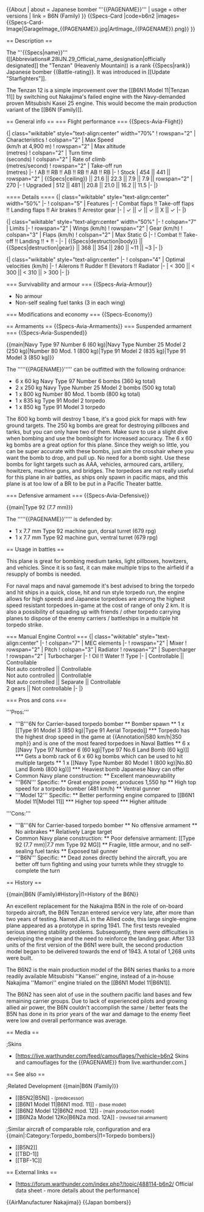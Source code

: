 {{About
| about = Japanese bomber '''{{PAGENAME}}'''
| usage = other versions
| link = B6N (Family)
}}
{{Specs-Card
|code=b6n2
|images={{Specs-Card-Image|GarageImage_{{PAGENAME}}.jpg|ArtImage\_{{PAGENAME}}.png}}
}}

== Description ==

<!-- ''In the description, the first part should be about the history of and the creation and combat usage of the aircraft, as well as its key features. In the second part, tell the reader about the aircraft in the game. Insert a screenshot of the vehicle, so that if the novice player does not remember the vehicle by name, he will immediately understand what kind of vehicle the article is talking about.'' -->

The '''{{Specs|name}}''' ([[Abbreviations#.28IJN.29_Official_name_designation|officially designated]] the "Tenzan" (Heavenly Mountain)) is a rank {{Specs|rank}} Japanese bomber {{Battle-rating}}. It was introduced in [[Update "Starfighters"]].

The Tenzan 12 is a simple improvement over the [[B6N1 Model 11|Tenzan 11]] by switching out Nakajima's failed engine with the Navy-demanded proven Mitsubishi Kasei 25 engine. This would become the main production variant of the [[B6N (Family)]].

== General info ==
=== Flight performance ===
{{Specs-Avia-Flight}}

<!-- ''Describe how the aircraft behaves in the air. Speed, manoeuvrability, acceleration and allowable loads - these are the most important characteristics of the vehicle.'' -->

{| class="wikitable" style="text-align:center" width="70%"
! rowspan="2" | Characteristics
! colspan="2" | Max Speed<br>(km/h at 4,900 m)
! rowspan="2" | Max altitude<br>(metres)
! colspan="2" | Turn time<br>(seconds)
! colspan="2" | Rate of climb<br>(metres/second)
! rowspan="2" | Take-off run<br>(metres)
|-
! AB !! RB !! AB !! RB !! AB !! RB
|-
! Stock
| 454 || 441 || rowspan="2" | {{Specs|ceiling}} || 21.6 || 22.3 || 7.9 || 7.9 || rowspan="2" | 270
|-
! Upgraded
| 512 || 481 || 20.8 || 21.0 || 16.2 || 11.5
|-
|}

==== Details ====
{| class="wikitable" style="text-align:center" width="50%"
|-
! colspan="5" | Features
|-
! Combat flaps !! Take-off flaps !! Landing flaps !! Air brakes !! Arrestor gear
|-
| ✓ || ✓ || ✓ || X || ✓ <!-- ✓ -->
|-
|}

{| class="wikitable" style="text-align:center" width="50%"
|-
! colspan="7" | Limits
|-
! rowspan="2" | Wings (km/h)
! rowspan="2" | Gear (km/h)
! colspan="3" | Flaps (km/h)
! colspan="2" | Max Static G
|-
! Combat !! Take-off !! Landing !! + !! -
|-
| {{Specs|destruction|body}} || {{Specs|destruction|gear}} || 368 || 354 || 280 || ~11 || ~3
|-
|}

{| class="wikitable" style="text-align:center"
|-
! colspan="4" | Optimal velocities (km/h)
|-
! Ailerons !! Rudder !! Elevators !! Radiator
|-
| < 300 || < 300 || < 310 || > 300
|-
|}

=== Survivability and armour ===
{{Specs-Avia-Armour}}

<!-- ''Examine the survivability of the aircraft. Note how vulnerable the structure is and how secure the pilot is, whether the fuel tanks are armoured, etc. Describe the armour, if there is any, and also mention the vulnerability of other critical aircraft systems.'' -->

- No armour
- Non-self sealing fuel tanks (3 in each wing)

=== Modifications and economy ===
{{Specs-Economy}}

== Armaments ==
{{Specs-Avia-Armaments}}
=== Suspended armament ===
{{Specs-Avia-Suspended}}

<!-- ''Describe the aircraft's suspended armament: additional cannons under the wings, bombs, rockets and torpedoes. This section is especially important for bombers and attackers. If there is no suspended weaponry remove this subsection.'' -->

{{main|Navy Type 97 Number 6 (60 kg)|Navy Type Number 25 Model 2 (250 kg)|Number 80 Mod. 1 (800 kg)|Type 91 Model 2 (835 kg)|Type 91 Model 3 (850 kg)}}

The '''''{{PAGENAME}}''''' can be outfitted with the following ordnance:

- 6 x 60 kg Navy Type 97 Number 6 bombs (360 kg total)
- 2 x 250 kg Navy Type Number 25 Model 2 bombs (500 kg total)
- 1 x 800 kg Number 80 Mod. 1 bomb (800 kg total)
- 1 x 835 kg Type 91 Model 2 torpedo
- 1 x 850 kg Type 91 Model 3 torpedo

The 800 kg bomb will destroy 1 base, it's a good pick for maps with few ground targets. The 250 kg bombs are great for destroying pillboxes and tanks, but you can only have two of them. Make sure to use a slight dive when bombing and use the bombsight for increased accuracy. The 6 x 60 kg bombs are a great option for this plane. Since they weigh so little, you can be super accurate with these bombs, just aim the crosshair where you want the bomb to drop, and pull up. No need for a bomb sight. Use these bombs for light targets such as AAA, vehicles, armoured cars, artillery, howitzers, machine guns, and bridges. The torpedoes are not really useful for this plane in air battles, as ships only spawn in pacific maps, and this plane is at too low of a BR to be put in a Pacific Theater battle.

=== Defensive armament ===
{{Specs-Avia-Defensive}}

<!-- ''Defensive armament with turret machine guns or cannons, crewed by gunners. Examine the number of gunners and what belts or drums are better to use. If defensive weaponry is not available, remove this subsection.'' -->

{{main|Type 92 (7.7 mm)}}

The '''''{{PAGENAME}}''''' is defended by:

- 1 x 7.7 mm Type 92 machine gun, dorsal turret (679 rpg)
- 1 x 7.7 mm Type 92 machine gun, ventral turret (679 rpg)

== Usage in battles ==

<!-- ''Describe the tactics of playing in the aircraft, the features of using aircraft in a team and advice on tactics. Refrain from creating a "guide" - do not impose a single point of view, but instead, give the reader food for thought. Examine the most dangerous enemies and give recommendations on fighting them. If necessary, note the specifics of the game in different modes (AB, RB, SB).'' -->

This plane is great for bombing medium tanks, light pillboxes, howitzers, and vehicles. Since it is so fast, it can make multiple trips to the airfield if a resupply of bombs is needed.

For naval maps and naval gamemode it's best advised to bring the torpedo and hit ships in a quick, close, hit and run style torpedo run, the engine allows for high speeds and Japanese torpedoes are among the highest speed resistant torpedoes in-game at the cost of range of only 2 km. It is also a possibility of squading up with friends / other torpedo carrying planes to dispose of the enemy carriers / battleships in a multiple hit torpedo strike.

=== Manual Engine Control ===
{| class="wikitable" style="text-align:center"
|-
! colspan="7" | MEC elements
|-
! rowspan="2" | Mixer
! rowspan="2" | Pitch
! colspan="3" | Radiator
! rowspan="2" | Supercharger
! rowspan="2" | Turbocharger
|-
! Oil !! Water !! Type
|-
| Controllable || Controllable<br>Not auto controlled || Controllable<br>Not auto controlled || Controllable<br>Not auto controlled || Separate || Controllable<br>2 gears || Not controllable
|-
|}

=== Pros and cons ===

<!-- ''Summarise and briefly evaluate the vehicle in terms of its characteristics and combat effectiveness. Mark its pros and cons in the bulleted list. Try not to use more than 6 points for each of the characteristics. Avoid using categorical definitions such as "bad", "good" and the like - use substitutions with softer forms such as "inadequate" and "effective".'' -->

'''Pros:'''

- '''B'''6N for Carrier-based torpedo bomber
  ** Bomber spawn
  ** 1 x [[Type 91 Model 3 (850 kg)|Type 91 Aerial Torpedo]]
  **\* Torpedo has the highest drop speed in the game at {{Annotation|580 km/h|350 mph}} and is one of the most feared torpedoes in Naval Battles
  ** 6 x [[Navy Type 97 Number 6 (60 kg)|Type 97 No.6 Land Bomb (60 kg)]]
  **\* Gets a bomb rack of 6 x 60 kg bombs which can be used to hit multiple targets
  ** 1 x [[Navy Type Number 80 Model 1 (800 kg)|No.80 Land Bomb (800 kg)]]
  \*\*\* Heaviest bomb Japanese Navy can offer
- Common Navy plane construction:
  \*\* Excellent manoeuvrability
- '''B6N''' Specific:
  ** Great engine power, produces 1,550 hp
  ** High top speed for a torpedo bomber (481 km/h)
  \*\* Ventral gunner
- '''Model 12''' Specific:
  ** Better performing engine compared to [[B6N1 Model 11|Model 11]] \*** Higher top speed
  \*\*\* Higher altitude

'''Cons:'''

- '''B'''6N for Carrier-based torpedo bomber
  ** No offensive armament
  ** No airbrakes
  \*\* Relatively Large target
- Common Navy plane construction:
  ** Poor defensive armament: [[Type 92 (7.7 mm)|7.7 mm Type 92 MG]]
  ** Fragile, little armour, and no self-sealing fuel tanks
  \*\* Exposed tail gunner
- '''B6N''' Specific:
  \*\* Dead zones directly behind the aircraft, you are better off turn fighting and using your turrets while they struggle to complete the turn

== History ==

<!-- ''Describe the history of the creation and combat usage of the aircraft in more detail than in the introduction. If the historical reference turns out to be too long, take it to a separate article, taking a link to the article about the vehicle and adding a block "/History" (example: <nowiki>https://wiki.warthunder.com/(Vehicle-name)/History</nowiki>) and add a link to it here using the <code>main</code> template. Be sure to reference text and sources by using <code><nowiki><ref></ref></nowiki></code>, as well as adding them at the end of the article with <code><nowiki><references /></nowiki></code>. This section may also include the vehicle's dev blog entry (if applicable) and the in-game encyclopedia description (under <code><nowiki>=== In-game description ===</nowiki></code>, also if applicable).'' -->

{{main|B6N (Family)#History|l1=History of the B6N}}

An excellent replacement for the Nakajima B5N in the role of on-board torpedo aircraft, the B6N Tenzan entered service very late, after more than two years of testing. Named JILL in the Allied code, this large single-engine plane appeared as a prototype in spring 1941. The first tests revealed serious steering stability problems. Subsequently, there were difficulties in developing the engine and the need to reinforce the landing gear. After 133 units of the first version of the B6N1 were built, the second production model began to be delivered towards the end of 1943. A total of 1,268 units were built.

The B6N2 is the main production model of the B6N series thanks to a more readily available Mitsubishi ''Kansei'' engine, instead of a in-house Nakajima ''Mamori'' engine trialed on the [[B6N1 Model 11|B6N1]].

The B6N2 has seen alot of use in the southern pacific land bases and few remaining carrier groups. Due to lack of experienced pilots and growing allied air power, the B6N couldn't accomplish the same / better feats the B5N has done in its prior years of the war and damage to the enemy fleet were low and overall performance was average.

== Media ==

<!-- ''Excellent additions to the article would be video guides, screenshots from the game, and photos.'' -->

;Skins

- [https://live.warthunder.com/feed/camouflages/?vehicle=b6n2 Skins and camouflages for the {{PAGENAME}} from live.warthunder.com.]

== See also ==

<!-- ''Links to the articles on the War Thunder Wiki that you think will be useful for the reader, for example:''
* ''reference to the series of the aircraft;''
* ''links to approximate analogues of other nations and research trees.'' -->

;Related Development
{{main|B6N (Family)}}

- [[B5N2|B5N]] <small>- (predecessor)</small>
- [[B6N1 Model 11|B6N1 mod. 11]] <small>- (base model)</small>
- [[B6N2 Model 12|B6N2 mod. 12]] <small>- (main production model)</small>
- [[B6N2a Model 12Ko|B6N2a mod. 12A]] <small>- (revised tail armament)</small>

;Similar aircraft of comparable role, configuration and era
{{main|:Category:Torpedo_bombers|l1=Torpedo bombers}}

- [[B5N2]]
- [[TBD-1]]
- [[TBF-1C]]

== External links ==

<!-- ''Paste links to sources and external resources, such as:''
* ''topic on the official game forum;''
* ''other literature.'' -->

- [https://forum.warthunder.com/index.php?/topic/488114-b6n2/ Official data sheet - more details about the performance]

{{AirManufacturer Nakajima}}
{{Japan bombers}}

